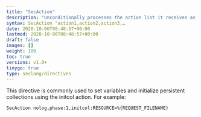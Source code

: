 ```yaml
---
title: "SecAction"
description: "Unconditionally processes the action list it receives as the first and only parameter. The syntax of the parameter is identical to that of the third parameter of SecRule."
syntax: SecAction "action1,action2,action3,…
date: 2020-10-06T08:48:57+00:00
lastmod: 2020-10-06T08:48:57+00:00
draft: false
images: []
weight: 100
toc: true
versions: v1.0+
tinygo: true
type: seclang/directives
---
```


This directive is commonly used to set variables and initialize persistent collections using the initcol action. For example:

```
SecAction nolog,phase:1,initcol:RESOURCE=%{REQUEST_FILENAME}
```
